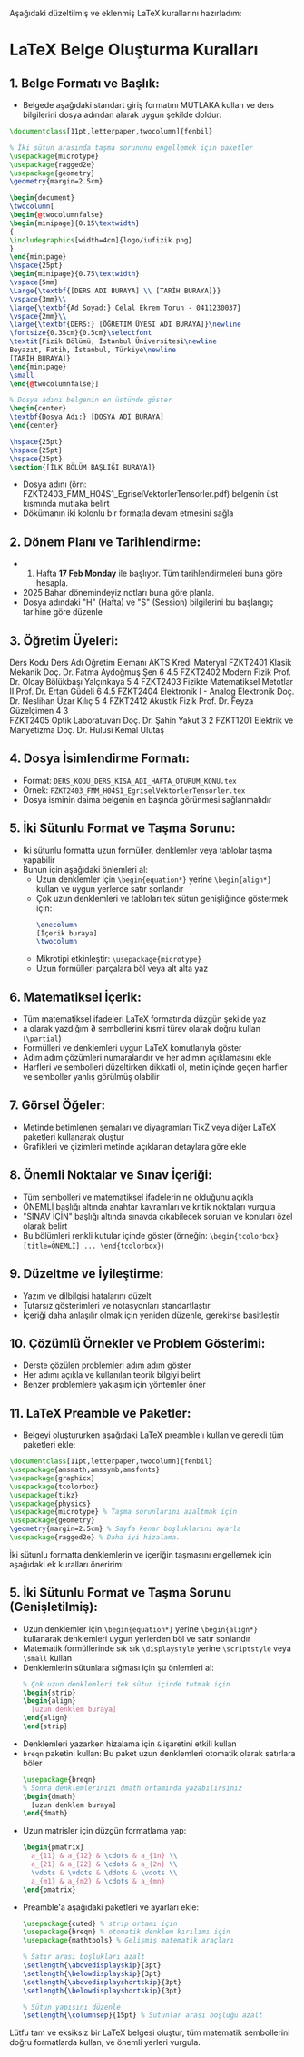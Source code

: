 Aşağıdaki düzeltilmiş ve eklenmiş LaTeX kurallarını hazırladım:

# LaTeX Belge Oluşturma Kuralları

## 1. Belge Formatı ve Başlık:
- Belgede aşağıdaki standart giriş formatını MUTLAKA kullan ve ders bilgilerini dosya adından alarak uygun şekilde doldur:

```latex
\documentclass[11pt,letterpaper,twocolumn]{fenbil}

% İki sütun arasında taşma sorununu engellemek için paketler
\usepackage{microtype}
\usepackage{ragged2e}
\usepackage{geometry}
\geometry{margin=2.5cm}

\begin{document}
\twocolumn[
\begin{@twocolumnfalse}
\begin{minipage}{0.15\textwidth}
{
\includegraphics[width=4cm]{logo/iufizik.png}
}
\end{minipage}
\hspace{25pt}
\begin{minipage}{0.75\textwidth}
\vspace{5mm}
\Large{\textbf{[DERS ADI BURAYA] \\ [TARİH BURAYA]}}
\vspace{3mm}\\
\large{\textbf{Ad Soyad:} Celal Ekrem Torun - 0411230037}
\vspace{2mm}\\
\large{\textbf{DERS:} [ÖĞRETIM ÜYESI ADI BURAYA]}\newline
\fontsize{0.35cm}{0.5cm}\selectfont
\textit{Fizik Bölümü, İstanbul Üniversitesi\newline
Beyazıt, Fatih, İstanbul, Türkiye\newline
[TARİH BURAYA]}
\end{minipage}
\small
\end{@twocolumnfalse}]

% Dosya adını belgenin en üstünde göster
\begin{center}
\textbf{Dosya Adı:} [DOSYA ADI BURAYA]
\end{center}

\hspace{25pt}
\hspace{25pt}
\hspace{25pt}
\section{[İLK BÖLÜM BAŞLIĞI BURAYA]}
```

- Dosya adını (örn: FZKT2403_FMM_H04S1_EgriselVektorlerTensorler.pdf) belgenin üst kısmında mutlaka belirt
- Dökümanın iki kolonlu bir formatla devam etmesini sağla

## 2. Dönem Planı ve Tarihlendirme:
- 1. Hafta **17 Feb Monday** ile başlıyor. Tüm tarihlendirmeleri buna göre hesapla.
- 2025 Bahar dönemindeyiz notları buna göre planla.
- Dosya adındaki "H" (Hafta) ve "S" (Session) bilgilerini bu başlangıç tarihine göre düzenle

## 3. Öğretim Üyeleri:
Ders Kodu 	Ders Adı 	Öğretim Elemanı 	AKTS 	Kredi 	Materyal
FZKT2401 	Klasik Mekanik 	Doç. Dr. Fatma Aydoğmuş Şen 	6 	4.5
FZKT2402 	Modern Fizik 	Prof. Dr. Olcay Bölükbaşı Yalçınkaya 	5 	4 
FZKT2403 	Fizikte Matematiksel Metotlar II 	Prof. Dr. Ertan Güdeli 	6 	4.5 
FZKT2404 	Elektronik I - Analog Elektronik 	Doç. Dr. Neslihan Üzar Kılıç 	5 	4 
FZKT2412 	Akustik Fizik 	Prof. Dr. Feyza Güzelçimen 	4 	3 	
FZKT2405 	Optik Laboratuvarı 	Doç. Dr. Şahin Yakut 	3 	2 
FZKT1201 	Elektrik ve Manyetizma 	Doç. Dr. Hulusi Kemal Ulutaş

## 4. Dosya İsimlendirme Formatı:
- Format: `DERS_KODU_DERS_KISA_ADI_HAFTA_OTURUM_KONU.tex`
- Örnek: `FZKT2403_FMM_H04S1_EgriselVektorlerTensorler.tex`
- Dosya isminin daima belgenin en başında görünmesi sağlanmalıdır

## 5. İki Sütunlu Format ve Taşma Sorunu:
- İki sütunlu formatta uzun formüller, denklemler veya tablolar taşma yapabilir
- Bunun için aşağıdaki önlemleri al:
  - Uzun denklemler için `\begin{equation*}` yerine `\begin{align*}` kullan ve uygun yerlerde satır sonlandır
  - Çok uzun denklemleri ve tabloları tek sütun genişliğinde göstermek için:
    ```latex
    \onecolumn
    [İçerik buraya]
    \twocolumn
    ```
  - Mikrotipi etkinleştir: `\usepackage{microtype}`
  - Uzun formülleri parçalara böl veya alt alta yaz

## 6. Matematiksel İçerik:
- Tüm matematiksel ifadeleri LaTeX formatında düzgün şekilde yaz
- a olarak yazdığım ∂ sembollerini kısmi türev olarak doğru kullan (`\partial`)
- Formülleri ve denklemleri uygun LaTeX komutlarıyla göster
- Adım adım çözümleri numaralandır ve her adımın açıklamasını ekle
- Harfleri ve sembolleri düzeltirken dikkatli ol, metin içinde geçen harfler ve semboller yanlış görülmüş olabilir

## 7. Görsel Öğeler:
- Metinde betimlenen şemaları ve diyagramları TikZ veya diğer LaTeX paketleri kullanarak oluştur
- Grafikleri ve çizimleri metinde açıklanan detaylara göre ekle

## 8. Önemli Noktalar ve Sınav İçeriği:
- Tüm sembolleri ve matematiksel ifadelerin ne olduğunu açıkla
- ÖNEMLİ başlığı altında anahtar kavramları ve kritik noktaları vurgula
- "SINAV İÇİN" başlığı altında sınavda çıkabilecek soruları ve konuları özel olarak belirt
- Bu bölümleri renkli kutular içinde göster (örneğin: `\begin{tcolorbox}[title=ÖNEMLİ] ... \end{tcolorbox}`)

## 9. Düzeltme ve İyileştirme:
- Yazım ve dilbilgisi hatalarını düzelt
- Tutarsız gösterimleri ve notasyonları standartlaştır
- İçeriği daha anlaşılır olmak için yeniden düzenle, gerekirse basitleştir

## 10. Çözümlü Örnekler ve Problem Gösterimi:
- Derste çözülen problemleri adım adım göster
- Her adımı açıkla ve kullanılan teorik bilgiyi belirt
- Benzer problemlere yaklaşım için yöntemler öner

## 11. LaTeX Preamble ve Paketler:
- Belgeyi oluştururken aşağıdaki LaTeX preamble'ı kullan ve gerekli tüm paketleri ekle:

```latex
\documentclass[11pt,letterpaper,twocolumn]{fenbil}
\usepackage{amsmath,amssymb,amsfonts}
\usepackage{graphicx}
\usepackage{tcolorbox}
\usepackage{tikz}
\usepackage{physics}
\usepackage{microtype} % Taşma sorunlarını azaltmak için
\usepackage{geometry}
\geometry{margin=2.5cm} % Sayfa kenar boşluklarını ayarla
\usepackage{ragged2e} % Daha iyi hizalama.
```

İki sütunlu formatta denklemlerin ve içeriğin taşmasını engellemek için aşağıdaki ek kuralları öneririm:

## 5. İki Sütunlu Format ve Taşma Sorunu (Genişletilmiş):

- Uzun denklemler için `\begin{equation*}` yerine `\begin{align*}` kullanarak denklemleri uygun yerlerden böl ve satır sonlandır
- Matematik formüllerinde sık sık `\displaystyle` yerine `\scriptstyle` veya `\small` kullan
- Denklemlerin sütunlara sığması için şu önlemleri al:
  ```latex
  % Çok uzun denklemleri tek sütun içinde tutmak için
  \begin{strip}
  \begin{align}
    [uzun denklem buraya]
  \end{align}
  \end{strip}
  ```
- Denklemleri yazarken hizalama için `&` işaretini etkili kullan
- `breqn` paketini kullan: Bu paket uzun denklemleri otomatik olarak satırlara böler
  ```latex
  \usepackage{breqn}
  % Sonra denklemlerinizi dmath ortamında yazabilirsiniz
  \begin{dmath}
    [uzun denklem buraya]
  \end{dmath}
  ```
- Uzun matrisler için düzgün formatlama yap:
  ```latex
  \begin{pmatrix}
    a_{11} & a_{12} & \cdots & a_{1n} \\
    a_{21} & a_{22} & \cdots & a_{2n} \\
    \vdots & \vdots & \ddots & \vdots \\
    a_{m1} & a_{m2} & \cdots & a_{mn}
  \end{pmatrix}
  ```
- Preamble'a aşağıdaki paketleri ve ayarları ekle:
  ```latex
  \usepackage{cuted} % strip ortamı için
  \usepackage{breqn} % otomatik denklem kırılımı için
  \usepackage{mathtools} % Gelişmiş matematik araçları
  
  % Satır arası boşlukları azalt
  \setlength{\abovedisplayskip}{3pt}
  \setlength{\belowdisplayskip}{3pt}
  \setlength{\abovedisplayshortskip}{3pt}
  \setlength{\belowdisplayshortskip}{3pt}
  
  % Sütun yapısını düzenle
  \setlength{\columnsep}{15pt} % Sütunlar arası boşluğu azalt
  ```
Lütfu tam ve eksiksiz bir LaTeX belgesi oluştur, tüm matematik sembollerini doğru formatlarda kullan, ve önemli yerleri vurgula.